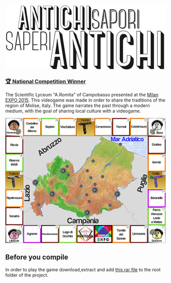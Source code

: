 ![logo image](docs/assa-inverted.jpg)

### [🏆 National Competition Winner](http://www.ansa.it/molise/notizie/2015/05/24/gioco-delloca-in-chiave-molisana_0bd04e70-8487-475a-a7ed-bc67d2b0e438.html)
The Scientific Lyceum "A.Romita" of Campobasso
presented at the [Milan EXPO 2015](https://en.wikipedia.org/wiki/Expo_2015). This videogame was made
in order to share the traditions of the region of Molise, Italy. The game narrates the past through a modern
medium, with the goal of sharing local culture with a videogame.

![main board](docs/tabellone.png)

## Before you compile

In order to play the game download,extract and add [this rar file](https://drive.google.com/open?id=1tiRANkaawlPL7cTxHsJwYtwg6FK2jLDv) to the root folder of the project.
